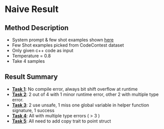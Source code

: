 # Naive Result

## Method Description

- System prompt & few shot examples shown [here](../prompts/naive_translation.md)
- Few Shot examples picked from CodeContest dataset
- Only given c++ code as input
- Temperature = 0.8
- Take 4 samples

## Result Summary

- [**Task 1**](./naive_prompt/task_1.md): No compile error, always bit shift overflow at runtime
- [**Task 2**](./naive_prompt/task_2.md): 2 out of 4 with 1 minor runtime error, other 2 with multiple type error.
- [**Task 3**](./naive_prompt/task_3.md): 2 use unsafe, 1 miss one global variable in helper function signature, 1 success
- [**Task 4**](./naive_prompt/task_4.md): All with multiple type errors ( > 3 )
- [**Task 5**](./naive_prompt/task_5.md): All need to add copy trait to point struct